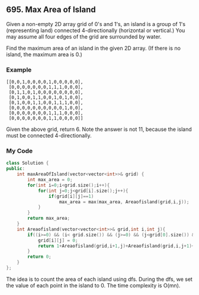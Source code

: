 ## 695. Max Area of Island
Given a non-empty 2D array grid of 0's and 1's, an island is a group of 1's (representing land) connected 4-directionally (horizontal or vertical.) You may assume all four edges of the grid are surrounded by water.

Find the maximum area of an island in the given 2D array. (If there is no island, the maximum area is 0.)

### Example
```
[[0,0,1,0,0,0,0,1,0,0,0,0,0],
 [0,0,0,0,0,0,0,1,1,1,0,0,0],
 [0,1,1,0,1,0,0,0,0,0,0,0,0],
 [0,1,0,0,1,1,0,0,1,0,1,0,0],
 [0,1,0,0,1,1,0,0,1,1,1,0,0],
 [0,0,0,0,0,0,0,0,0,0,1,0,0],
 [0,0,0,0,0,0,0,1,1,1,0,0,0],
 [0,0,0,0,0,0,0,1,1,0,0,0,0]]

```
Given the above grid, return 6. Note the answer is not 11, because the island must be connected 4-directionally.


### My Code
```c++
class Solution {
public:
    int maxAreaOfIsland(vector<vector<int>>& grid) {
        int max_area = 0;
        for(int i=0;i<grid.size();i++){
            for(int j=0;j<grid[i].size();j++){
                if(grid[i][j]==1)
                    max_area = max(max_area, Areaofisland(grid,i,j));
            }
        }
        return max_area;
    }
    int Areaofisland(vector<vector<int>>& grid,int i,int j){
        if((i>=0) && (i< grid.size()) && (j>=0) && (j<grid[0].size()) && (grid[i][j] == 1) ){
            grid[i][j] = 0;
            return 1+Areaofisland(grid,i+1,j)+Areaofisland(grid,i,j+1)+Areaofisland(grid,i-1,j)+Areaofisland(grid,i,j-1);
        }
        return 0;
    }
};
```
The idea is to count the area of each island using dfs. During the dfs, we set the value of each point in the island to 0. The time complexity is O(mn).
